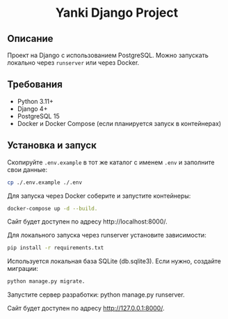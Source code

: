 <h1 align="center">Yanki Django Project</h1>

## Описание

Проект на Django с использованием PostgreSQL. 
Можно запускать локально через `runserver` или через Docker.

## Требования

- Python 3.11+  
- Django 4+  
- PostgreSQL 15  
- Docker и Docker Compose (если планируется запуск в контейнерах)  

## Установка и запуск

Скопируйте `.env.example` в тот же каталог с именем `.env` и заполните свои данные:

```bash
cp ./.env.example ./.env
```

Для запуска через Docker соберите и запустите контейнеры: 

```bash
docker-compose up -d --build. 
```

Сайт будет доступен по адресу http://localhost:8000/.


Для локального запуска через runserver установите зависимости: 

```bash
pip install -r requirements.txt 
```


Используется локальная база SQLite (db.sqlite3). 
Если нужно, создайте миграции: 


```bash
python manage.py migrate. 
```

Запустите сервер разработки: python manage.py runserver. 

Сайт будет доступен по адресу http://127.0.0.1:8000/.